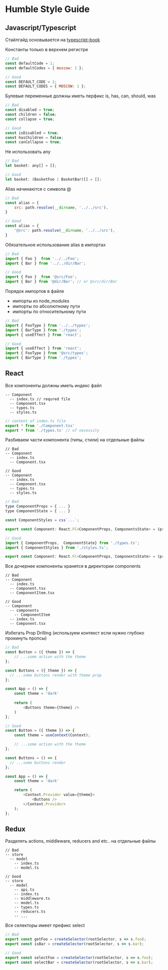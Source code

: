 # Humble Style Guide

## Javascript/Typescript

Стайлгайд основывается на [typescript-book](https://github.com/basarat/typescript-book/blob/master/docs/styleguide/styleguide.md)

Константы только в верхнем регистре
```js
// Bad
const defaultCode = 1;
const defaultCodes = { moscow: 1 };

// Good
const DEFAULT_CODE = 1;
const DEFAULT_CODES = { MOSCOW: 1 };
```

Булевые переменные должны иметь перфикс is, has, can, should, was

```js
// Bad
const disabled = true;
const children = false;
const collapse = true;

// Good
const isDisabled = true;
const hasChildren = false;
const canCollapse = true;
```

Не использовать any
```js
// Bad
let basket: any[] = [];

// Good
let basket: (BasketFoo | BasketBar)[] = [];
```

Alias начинаются с символа @
```js
// Bad
const alias = {
    src: path.resolve(__dirname, '../../src'),
}

// Good
const alias = {
    '@src': path.resolve(__dirname, '../../src'),
}
```

Обязательное использование alias в импортах
```js
// Bad
import { Foo }  from '../../Foo';
import { Bar } from '../../dir/Bar';

// Good
import { Foo }  from '@src/Foo';
import { Bar } from '@dir/Bar'; // or @src/dir/Bar
```

Порядок импортов в файле
 - импорты из node_modules
 - импорты по абсолютному пути
 - импорты по относительному пути
```js
// Bad
import { FooType } from '../../types';
import { BarType } from './types';
import { useEffect } from 'react';

// Good
import { useEffect } from 'react';
import { FooType } from '@src/types';
import { BarType } from './types';
```

## React

Все компоненты должны иметь индекс файл
```
-- Component
  -- index.ts // requred file
  -- Component.tsx
  -- types.ts
  -- styles.ts
```
```js
// content of index.ts file
export * from './Component.tsx'
export * from './types.ts' // of necessity
```

Разбиваем части компонента (типы, стили) на отдельные файлы
```
// Bad
-- Component
  -- index.ts
  -- Component.tsx
  
// Good
-- Component
  -- index.ts
  -- Component.tsx
  -- types.ts
  -- styles.ts
```
```js
// Bad
type ComponentProps = { ... }
type ComponentState = { ... }

const ComponentStyles = css`...`;

export const Component: React.FC<ComponentProps, ComponentsState> = (props) => { ... };

// Good
import { ComponentProps,  ComponentState} from './types.ts';
import { ComponentStyles } from './styles.ts';

export const Component: React.FC<ComponentProps, ComponentsState> = (props) => { ... };
```

Все дочернее компоненты хранятся в директории components
```
// Bad
-- Component
  -- index.ts
  -- Component.tsx
  -- ComponentItem.tsx
  
// Good
-- Component
  -- components
    -- ComponentItem
  -- index.ts
  -- Component.tsx
```

Избегать Prop Drilling (используем контекст если нужно глубоко прокинуть пропсы)
```js
// Bad
const Button = ({ theme }) => {
    // ...some action with the theme
};

const Buttons = ({ theme }) => {
  // ...some buttons render with theme prop  
};

const App = () => {
    const theme = 'dark'
  
    return (
        <Buttons theme={theme} />
    )
};

// Good
const Button = ({ theme }) => {
    const theme = useContext(Context);

    // ...some action with the theme
};

const Buttons = () => {
  // ...some buttons render
};

const App = () => {
    const theme = 'dark'

    return (
        <Context.Provider value={theme}>
            <Buttons />
        </Context.Provider>
    );
};
```

## Redux

Разделять actions, middleware, reducers and etc.. на отдельные файлы
```
// Bad
-- store
  -- model
    -- index.ts
    -- model.ts
  
// Good
-- store
  -- model
    -- api.ts
    -- index.ts
    -- middleware.ts
    -- model.ts
    -- types.ts
    -- reducers.ts
    -- ...
```

Все селекторы имеет префикс select
```js
// Bad
export const getFoo = createSelector(rootSelector, s => s.foo);
export const isBar = createSelector(rootSelector, s => s.bar);

// Good
export const selectFoo = createSelector(rootSelector, s => s.foo);
export const selectBar = createSelector(rootSelector, s => s.bar);
```
